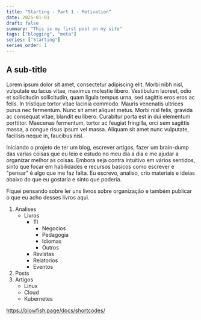 ```yaml
---
title: "Starting - Part 1 - Motivation"
date: 2025-01-01
draft: false
summary: "This is my first post on my site"
tags: ["blogging", "meta"]
series: ["Starting"]
series_order: 1
---
```


## A sub-title

Lorem ipsum dolor sit amet, consectetur adipiscing elit. Morbi nibh nisl, vulputate eu lacus vitae, maximus molestie libero. Vestibulum laoreet, odio et sollicitudin sollicitudin, quam ligula tempus urna, sed sagittis eros eros ac felis. In tristique tortor vitae lacinia commodo. Mauris venenatis ultrices purus nec fermentum. Nunc sit amet aliquet metus. Morbi nisl felis, gravida ac consequat vitae, blandit eu libero. Curabitur porta est in dui elementum porttitor. Maecenas fermentum, tortor ac feugiat fringilla, orci sem sagittis massa, a congue risus ipsum vel massa. Aliquam sit amet nunc vulputate, facilisis neque in, faucibus nisl.


Iniciando o projeto de ter um blog, escrever artigos, fazer um brain-dump das varias coisas que eu leio e estudo no meu dia a dia e me ajudar a organizar melhor as coisas. Embora seja contra intuitivo em vários sentidos, sinto que focar em habilidades e recursos basicos como escrever e "pensar" é algo que me faz falta. Eu escrevo, analiso, crio materiais e ideias abaixo do que eu gostaria e sinto que poderia. 

Fiquei pensando sobre ler uns livros sobre organização e também publicar o que eu acho desses livros aqui.

1. Analises
	- Livros  
		- TI 
        	- Negocios
        	- Pedagogia
        	- Idiomas
        	- Outros
    	- Revistas
    	- Relatorios
    	- Eventos    
2. Posts
3. Artigos
	- Linux
	- Cloud
	- Kubernetes




https://blowfish.page/docs/shortcodes/
